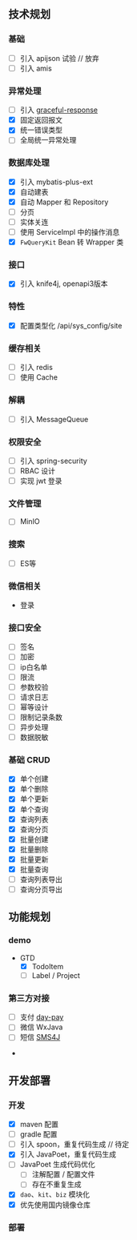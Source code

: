 ## 技术规划

### 基础

- [ ] 引入 apijson 试验 // 放弃
- [ ] 引入 amis

### 异常处理

- [ ] 引入 [graceful-response](https://doc.feiniaojin.com/graceful-response/home.html)
- [x] 固定返回报文
- [x] 统一错误类型
- [ ] 全局统一异常处理

### 数据库处理

- [x] 引入 mybatis-plus-ext 
- [x] 自动建表
- [x] 自动 Mapper 和 Repository
- [ ] 分页
- [ ] 实体关连
- [ ] 使用 ServiceImpl 中的操作消息
- [x] `FwQueryKit` Bean 转 Wrapper 类

### 接口

- [x] 引入 knife4j, openapi3版本

### 特性

- [x] 配置类型化 /api/sys_config/site

### 缓存相关

- [ ] 引入 redis
- [ ] 使用 Cache

### 解耦

- [ ] 引入 MessageQueue

### 权限安全

- [ ] 引入 spring-security
- [ ] RBAC 设计
- [ ] 实现 jwt 登录

### 文件管理

- [ ] MinIO

### 搜索

- [ ] ES等

### 微信相关

- 登录

### 接口安全

- [ ] 签名
- [ ] 加密
- [ ] ip白名单
- [ ] 限流
- [ ] 参数校验
- [ ] 请求日志
- [ ] 幂等设计
- [ ] 限制记录条数
- [ ] 异步处理
- [ ] 数据脱敏

### 基础 CRUD

- [x] 单个创建
- [x] 单个删除
- [x] 单个更新
- [x] 单个查询
- [x] 查询列表
- [x] 查询分页
- [x] 批量创建
- [x] 批量删除
- [x] 批量更新
- [x] 批量查询
- [ ] 查询列表导出
- [ ] 查询分页导出

## 功能规划

### demo

- GTD
  - [x] TodoItem
  - [ ] Label / Project

### 第三方对接

- [ ] 支付 [day-pay](https://github.com/dromara/dax-pay)
- [ ] 微信 WxJava
- [ ] 短信 [SMS4J](https://github.com/dromara/SMS4J)
- 

## 开发部署

### 开发

- [x] maven 配置
- [ ] gradle 配置
- [ ] 引入 spoon，重复代码生成 // 待定
- [x] 引入 JavaPoet，重复代码生成
- [ ] JavaPoet 生成代码优化
  - [ ] 注解配置 / 配置文件
  - [ ] 存在不重复生成
- [x] `dao`、`kit`、`biz` 模块化
- [x] 优先使用国内镜像仓库

### 部署
